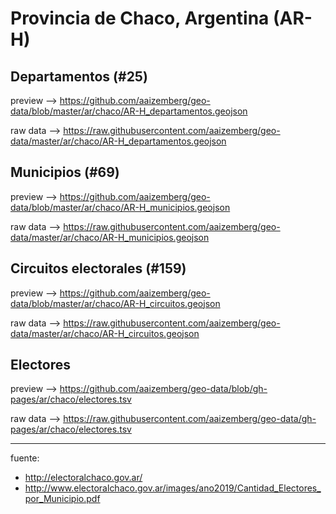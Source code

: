 # Provincia de Chaco, Argentina (AR-H)

## Departamentos (#25)

preview --> https://github.com/aaizemberg/geo-data/blob/master/ar/chaco/AR-H_departamentos.geojson

raw data --> https://raw.githubusercontent.com/aaizemberg/geo-data/master/ar/chaco/AR-H_departamentos.geojson

## Municipios (#69)
preview --> https://github.com/aaizemberg/geo-data/blob/master/ar/chaco/AR-H_municipios.geojson

raw data --> https://raw.githubusercontent.com/aaizemberg/geo-data/master/ar/chaco/AR-H_municipios.geojson

## Circuitos electorales (#159)
preview --> https://github.com/aaizemberg/geo-data/blob/master/ar/chaco/AR-H_circuitos.geojson

raw data --> https://raw.githubusercontent.com/aaizemberg/geo-data/master/ar/chaco/AR-H_circuitos.geojson

## Electores

preview --> https://github.com/aaizemberg/geo-data/blob/gh-pages/ar/chaco/electores.tsv

raw data --> https://raw.githubusercontent.com/aaizemberg/geo-data/gh-pages/ar/chaco/electores.tsv
___

fuente:
* http://electoralchaco.gov.ar/
* http://www.electoralchaco.gov.ar/images/ano2019/Cantidad_Electores_por_Municipio.pdf
